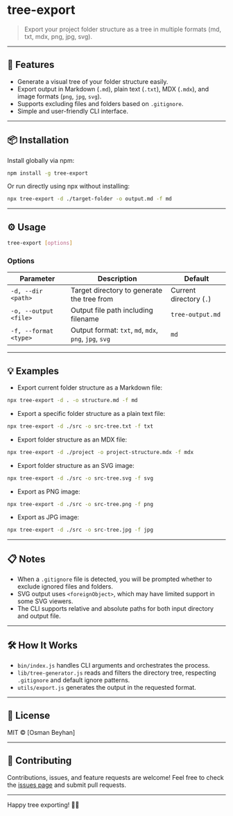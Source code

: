 # tree-export

> Export your project folder structure as a tree in multiple formats (md, txt, mdx, png, jpg, svg).

---

## 🚀 Features

- Generate a visual tree of your folder structure easily.
- Export output in Markdown (`.md`), plain text (`.txt`), MDX (`.mdx`), and image formats (`png`, `jpg`, `svg`).
- Supports excluding files and folders based on `.gitignore`.
- Simple and user-friendly CLI interface.

---

## 📦 Installation

Install globally via npm:

```bash
npm install -g tree-export
````

Or run directly using npx without installing:

```bash
npx tree-export -d ./target-folder -o output.md -f md
```

---

## ⚙️ Usage

```bash
tree-export [options]
```

### Options

| Parameter             | Description                                            | Default                 |
| --------------------- | ------------------------------------------------------ | ----------------------- |
| `-d, --dir <path>`    | Target directory to generate the tree from             | Current directory (`.`) |
| `-o, --output <file>` | Output file path including filename                    | `tree-output.md`        |
| `-f, --format <type>` | Output format: `txt`, `md`, `mdx`, `png`, `jpg`, `svg` | `md`                    |

---

## 💡 Examples

* Export current folder structure as a Markdown file:

```bash
npx tree-export -d . -o structure.md -f md
```

* Export a specific folder structure as a plain text file:

```bash
npx tree-export -d ./src -o src-tree.txt -f txt
```

* Export folder structure as an MDX file:

```bash
npx tree-export -d ./project -o project-structure.mdx -f mdx
```

* Export folder structure as an SVG image:

```bash
npx tree-export -d ./src -o src-tree.svg -f svg
```

* Export as PNG image:

```bash
npx tree-export -d ./src -o src-tree.png -f png
```

* Export as JPG image:

```bash
npx tree-export -d ./src -o src-tree.jpg -f jpg
```

---

## 📋 Notes

* When a `.gitignore` file is detected, you will be prompted whether to exclude ignored files and folders.
* SVG output uses `<foreignObject>`, which may have limited support in some SVG viewers.
* The CLI supports relative and absolute paths for both input directory and output file.

---

## 🛠️ How It Works

* `bin/index.js` handles CLI arguments and orchestrates the process.
* `lib/tree-generator.js` reads and filters the directory tree, respecting `.gitignore` and default ignore patterns.
* `utils/export.js` generates the output in the requested format.

---

## 📝 License

MIT © \[Osman Beyhan]

---

## 🤝 Contributing

Contributions, issues, and feature requests are welcome! Feel free to check the [issues page](#) and submit pull requests.

---

Happy tree exporting! 🌳🚀
